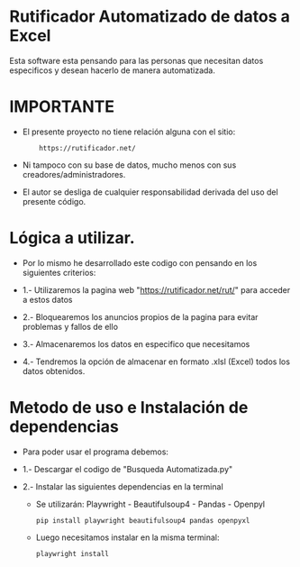 # Rutificador Automatizado de datos a Excel
Esta software esta pensando para las personas que necesitan datos especificos y desean hacerlo de manera automatizada.

# IMPORTANTE

- El presente proyecto no tiene relación alguna con el sitio:
        
          https://rutificador.net/

- Ni tampoco con su base de datos, mucho menos con sus creadores/administradores.
- El autor se desliga de cualquier responsabilidad derivada del uso del presente código.

# Lógica a utilizar.
- Por lo mismo he desarrollado este codigo con pensando en los siguientes criterios:

- 1.- Utilizaremos la pagina web "https://rutificador.net/rut/" para acceder a estos datos
- 2.- Bloquearemos los anuncios propios de la pagina para evitar problemas y fallos de ello
- 3.- Almacenaremos los datos en especifico que necesitamos
- 4.- Tendremos la opción de almacenar en formato .xlsl (Excel) todos los datos obtenidos.

# Metodo de uso e Instalación de dependencias
- Para poder usar el programa debemos:

- 1.- Descargar el codigo de "Busqueda Automatizada.py" 
- 2.- Instalar las siguientes dependencias en la terminal
  - Se utilizarán: Playwright - Beautifulsoup4 - Pandas - Openpyl
    
        pip install playwright beautifulsoup4 pandas openpyxl
  - Luego necesitamos instalar en la misma terminal:
        
        playwright install

